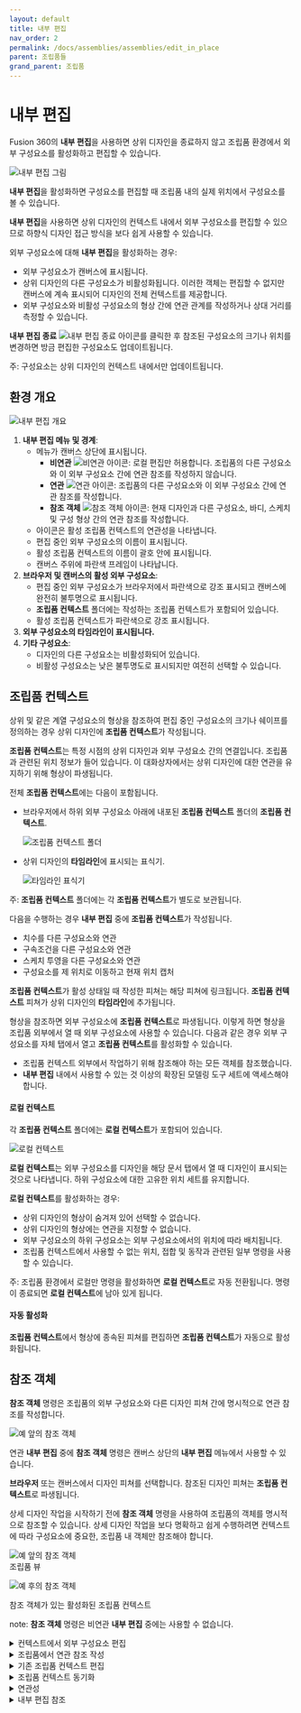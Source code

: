 ```yaml
---
layout: default
title: 내부 편집
nav_order: 2
permalink: /docs/assemblies/assemblies/edit_in_place
parent: 조립품들
grand_parent: 조립품
---
```

내부 편집
=====

Fusion 360의 **내부 편집**을 사용하면 상위 디자인을 종료하지 않고 조립품 환경에서 외부 구성요소를 활성화하고 편집할 수 있습니다.

![내부 편집 그림](https://help.autodesk.com/cloudhelp/KOR/Fusion-Assemble/images/hig-illustration/edit-in-place-mono.png)

**내부 편집**을 활성화하면 구성요소를 편집할 때 조립품 내의 실제 위치에서 구성요소를 볼 수 있습니다.

**내부 편집**을 사용하면 상위 디자인의 컨텍스트 내에서 외부 구성요소를 편집할 수 있으므로 하향식 디자인 접근 방식을 보다 쉽게 사용할 수 있습니다.

외부 구성요소에 대해 **내부 편집**을 활성화하는 경우:

*   외부 구성요소가 캔버스에 표시됩니다.
*   상위 디자인의 다른 구성요소가 비활성화됩니다. 이러한 객체는 편집할 수 없지만 캔버스에 계속 표시되어 디자인의 전체 컨텍스트를 제공합니다.
*   외부 구성요소와 비활성 구성요소의 형상 간에 연관 관계를 작성하거나 상대 거리를 측정할 수 있습니다.

**내부 편집 종료** ![내부 편집 종료 아이콘](https://help.autodesk.com/cloudhelp/KOR/Fusion-Assemble/images/icon/common/check.png)를 클릭한 후 참조된 구성요소의 크기나 위치를 변경하면 방금 편집한 구성요소도 업데이트됩니다.

주: 구성요소는 상위 디자인의 컨텍스트 내에서만 업데이트됩니다.

환경 개요
-----

![내부 편집 개요](https://help.autodesk.com/cloudhelp/KOR/Fusion-Assemble/images/overview/edit-in-place.png)

1.  **내부 편집 메뉴 및 경계**:
    *   메뉴가 캔버스 상단에 표시됩니다.
        *   **비연관** ![비연관 아이콘](https://help.autodesk.com/cloudhelp/KOR/Fusion-Assemble/images/icon/asm/edit-in-place-non-associative.png): 로컬 편집만 허용합니다. 조립품의 다른 구성요소와 이 외부 구성요소 간에 연관 참조를 작성하지 않습니다.
        *   **연관** ![연관 아이콘](https://help.autodesk.com/cloudhelp/KOR/Fusion-Assemble/images/icon/asm/edit-in-place-associative.png): 조립품의 다른 구성요소와 이 외부 구성요소 간에 연관 참조를 작성합니다.
        *   **참조 객체** ![참조 객체 아이콘](https://help.autodesk.com/cloudhelp/KOR/Fusion-Assemble/images/icon/asm/reference-objects.png): 현재 디자인과 다른 구성요소, 바디, 스케치 및 구성 형상 간의 연관 참조를 작성합니다.
    *   아이콘은 활성 조립품 컨텍스트의 연관성을 나타냅니다.
    *   편집 중인 외부 구성요소의 이름이 표시됩니다.
    *   활성 조립품 컨텍스트의 이름이 괄호 안에 표시됩니다.
    *   캔버스 주위에 파란색 프레임이 나타납니다.
2.  **브라우저 및 캔버스의 활성 외부 구성요소**:
    *   편집 중인 외부 구성요소가 브라우저에서 파란색으로 강조 표시되고 캔버스에 완전히 불투명으로 표시됩니다.
    *   **조립품 컨텍스트** 폴더에는 작성하는 조립품 컨텍스트가 포함되어 있습니다.
    *   활성 조립품 컨텍스트가 파란색으로 강조 표시됩니다.
3.  **외부 구성요소의 타임라인이 표시됩니다.**
4.  **기타 구성요소**:
    *   디자인의 다른 구성요소는 비활성화되어 있습니다.
    *   비활성 구성요소는 낮은 불투명도로 표시되지만 여전히 선택할 수 있습니다.

조립품 컨텍스트
--------

상위 및 같은 계열 구성요소의 형상을 참조하여 편집 중인 구성요소의 크기나 쉐이프를 정의하는 경우 상위 디자인에 **조립품 컨텍스트**가 작성됩니다.

**조립품 컨텍스트**는 특정 시점의 상위 디자인과 외부 구성요소 간의 연결입니다. 조립품과 관련된 위치 정보가 들어 있습니다. 이 대화상자에서는 상위 디자인에 대한 연관을 유지하기 위해 형상이 파생됩니다.

전체 **조립품 컨텍스트**에는 다음이 포함됩니다.

*   브라우저에서 하위 외부 구성요소 아래에 내포된 **조립품 컨텍스트** 폴더의 **조립품 컨텍스트**.
    
    ![조립품 컨텍스트 폴더](https://help.autodesk.com/cloudhelp/KOR/Fusion-Assemble/images/browser/assembly-contexts-folder.png)
    
*   상위 디자인의 **타임라인**에 표시되는 표식기.
    
    ![타임라인 표식기](https://help.autodesk.com/cloudhelp/KOR/Fusion-Assemble/images/timeline/eip-marker.png)
    

주: **조립품 컨텍스트** 폴더에는 각 **조립품 컨텍스트**가 별도로 보관됩니다.

다음을 수행하는 경우 **내부 편집** 중에 **조립품 컨텍스트**가 작성됩니다.

*   치수를 다른 구성요소와 연관
*   구속조건을 다른 구성요소와 연관
*   스케치 투영을 다른 구성요소와 연관
*   구성요소를 제 위치로 이동하고 현재 위치 캡처

**조립품 컨텍스트**가 활성 상태일 때 작성한 피쳐는 해당 피쳐에 링크됩니다. **조립품 컨텍스트** 피쳐가 상위 디자인의 **타임라인**에 추가됩니다.

형상을 참조하면 외부 구성요소에 **조립품 컨텍스트**로 파생됩니다. 이렇게 하면 형상을 조립품 외부에서 열 때 외부 구성요소에 사용할 수 있습니다. 다음과 같은 경우 외부 구성요소를 자체 탭에서 열고 **조립품 컨텍스트**를 활성화할 수 있습니다.

*   조립품 컨텍스트 외부에서 작업하기 위해 참조해야 하는 모든 객체를 참조했습니다.
*   **내부 편집** 내에서 사용할 수 있는 것 이상의 확장된 모델링 도구 세트에 액세스해야 합니다.

#### 로컬 컨텍스트

각 **조립품 컨텍스트** 폴더에는 **로컬 컨텍스트**가 포함되어 있습니다.

![로컬 컨텍스트](https://help.autodesk.com/cloudhelp/KOR/Fusion-Assemble/images/browser/local-context.png)

**로컬 컨텍스트**는 외부 구성요소를 디자인을 해당 문서 탭에서 열 때 디자인이 표시되는 것으로 나타냅니다. 하위 구성요소에 대한 고유한 위치 세트를 유지합니다.

**로컬 컨텍스트**를 활성화하는 경우:

*   상위 디자인의 형상이 숨겨져 있어 선택할 수 없습니다.
*   상위 디자인의 형상에는 연관을 지정할 수 없습니다.
*   외부 구성요소의 하위 구성요소는 외부 구성요소에서의 위치에 따라 배치됩니다.
*   조립품 컨텍스트에서 사용할 수 없는 위치, 접합 및 동작과 관련된 일부 명령을 사용할 수 있습니다.

주: 조립품 환경에서 로컬만 명령을 활성화하면 **로컬 컨텍스트**로 자동 전환됩니다. 명령이 종료되면 **로컬 컨텍스트**에 남아 있게 됩니다.

#### 자동 활성화

**조립품 컨텍스트**에서 형상에 종속된 피쳐를 편집하면 **조립품 컨텍스트**가 자동으로 활성화됩니다.

참조 객체
-----

**참조 객체** 명령은 조립품의 외부 구성요소와 다른 디자인 피쳐 간에 명시적으로 연관 참조를 작성합니다.

![예 앞의 참조 객체](https://help.autodesk.com/cloudhelp/KOR/Fusion-Assemble/images/example/ref-objects-select.png)

연관 **내부 편집** 중에 **참조 객체** 명령은 캔버스 상단의 **내부 편집** 메뉴에서 사용할 수 있습니다.

**브라우저** 또는 캔버스에서 디자인 피쳐를 선택합니다. 참조된 디자인 피쳐는 **조립품 컨텍스트**로 파생됩니다.

상세 디자인 작업을 시작하기 전에 **참조 객체** 명령을 사용하여 조립품의 객체를 명시적으로 참조할 수 있습니다. 상세 디자인 작업을 보다 명확하고 쉽게 수행하려면 컨텍스트에 따라 구성요소에 중요한, 조립품 내 객체만 참조해야 합니다.

![예 앞의 참조 객체](https://help.autodesk.com/cloudhelp/KOR/Fusion-Assemble/images/example/ref-objects-eip.png)  
조립품 뷰

![예 후의 참조 객체](https://help.autodesk.com/cloudhelp/KOR/Fusion-Assemble/images/example/ref-objects-context-activated.png)  


참조 객체가 있는 활성화된 조립품 컨텍스트

note: **참조 객체** 명령은 비연관 **내부 편집** 중에는 사용할 수 없습니다.

<details>
<summary>컨텍스트에서 외부 구성요소 편집</summary>
<div markdown="1">       

컨텍스트에서 외부 구성요소 편집
=================

Fusion 360의 상위 디자인 컨텍스트에서 외부 구성요소를 편집하는 방법을 알아봅니다.

1.  외부 구성요소를 디자인에 삽입하려면 **데이터 패널**에서 구성요소를 탐색하고 마우스 오른쪽 버튼을 클릭한 다음 **현재 디자인에 삽입**을 클릭합니다.
    
2.  **브라우저**에서 편집하려는 외부 구성요소 위에 마우스를 놓은 다음 **내부 편집** ![내부 편집 아이콘](https://help.autodesk.com/cloudhelp/KOR/Fusion-Assemble/images/icon/asm/edit-in-place.png)을 클릭합니다.
    
    ![마우스 오른쪽 버튼 클릭 메뉴 - 내부 편집 시작](https://help.autodesk.com/cloudhelp/KOR/Fusion-Assemble/images/browser/edit-in-place.png)
    
3.  선택 사항: **내부 편집** 메뉴에서 연관성을 조정합니다.
    
    *   **연관**
        
    *   **비연관**
        
        ![연관성 옵션](https://help.autodesk.com/cloudhelp/KOR/Fusion-Assemble/images/menu/edit-in-place.png)
        
4.  구성요소를 비연관 변경으로 변경합니다.
    
    *   스케치 및 기타 피쳐를 직접 편집할 수 있습니다.
    *   비활성 구성요소를 기준으로 거리를 측정합니다.
5.  **조립품 컨텍스트**를 작성하려면 상위 디자인의 비활성 구성요소에서 형상을 참조합니다.
    
    *   모서리, 면 및 점
        
    *   치수 및 구속조건
        
    *   위치
        
    *   투영법
        
    *   종료
        
        주: 비활성 구성요소의 형상을 참조하는 경우 **조립품 컨텍스트** 폴더가 외부 구성요소 노드 아래의 **브라우저**에 작성됩니다. 이 폴더에 **컨텍스트**가 작성되며, 나중에 돌아가서 편집할 수 있습니다.
        
        ![내부 편집 브라우저](https://help.autodesk.com/cloudhelp/KOR/Fusion-Assemble/images/browser/assembly-contexts-folder.png)
        
6.  **내부 편집** 메뉴에서 **내부 편집 종료** ![내부 편집 종료 아이콘](https://help.autodesk.com/cloudhelp/KOR/Fusion-Assemble/images/icon/common/check.png)를 클릭하여 상위 디자인으로 돌아갑니다.
    
    ![내부 편집 종료](https://help.autodesk.com/cloudhelp/KOR/Fusion-Assemble/images/menu/edit-in-place-end.png)
    
7.  변경 사항을 저장합니다.
    

팁: **조립품 컨텍스트**를 작성하여 체계적으로 관리할 수 있도록 명명합니다.

상위 디자인의 **타임라인** 내에 **조립품 컨텍스트**가 작성됩니다.

</div>
</details>
<details>
<summary>조립품에서 연관 참조 작성</summary>
<div markdown="1">       

조립품에서 연관 참조 작성
==============

**참조 객체** 명령을 사용하여 Fusion 360의 조립품에 있는 외부 구성요소와 다른 디자인 피쳐 간의 명시적 연관 참조를 작성하는 방법에 대해 알아봅니다.

연관 참조 작성
--------

1.  외부 구성요소가 포함된 조립품을 엽니다.
    
2.  **브라우저**에서 외부 구성요소 옆에 있는 **내부 편집** ![내부 편집 아이콘](https://help.autodesk.com/cloudhelp/KOR/Fusion-Assemble/images/icon/asm/edit-in-place.png)을 클릭합니다.
    
    ![참조 객체 내부 편집 예](https://help.autodesk.com/cloudhelp/KOR/Fusion-Assemble/images/example/ref-objects-eip.png)
    
3.  캔버스 상단에서 **내부 편집** 메뉴를 확장합니다.
    
4.  **참조 객체**를 선택합니다.
    
    **참조 객체** 대화상자가 표시됩니다.
    
5.  **브라우저** 또는 캔버스에서 조립품에 참조할 디자인 피쳐를 선택합니다.
    
    *   구성요소
        
    *   바디
        
    *   스케치
        
    *   구성 형상
        
        ![참조 객체 선택 예](https://help.autodesk.com/cloudhelp/KOR/Fusion-Assemble/images/example/ref-objects-select-small.png)
        
6.  선택 사항: 대화상자에서 객체, 폴더 또는 구성요소를 선택한 다음 `X` 버튼을 클릭하여 제외합니다.
    
7.  **확인**을 클릭합니다.
    
    **브라우저**에서 선택한 디자인 피쳐는 **조립품 컨텍스트**로 파생됩니다.
    
    ![참조 객체:예](https://help.autodesk.com/cloudhelp/KOR/Fusion-Assemble/images/example/ref-objects-new-context.png)
    
8.  **내부 편집** 메뉴에서 **내부 편집 종료** ![내부 편집 종료 아이콘](https://help.autodesk.com/cloudhelp/KOR/Fusion-Assemble/images/icon/common/check.png)를 클릭하여 상위 디자인으로 돌아갑니다.
    
9.  조립품을 저장합니다.
    
10.  외부 구성요소를 마우스 오른쪽 버튼으로 클릭합니다.
    
11.  **열기**를 선택하여 해당 문서 탭에서 디자인을 엽니다.
    
12.  **브라우저**에서 **조립품 컨텍스트** 폴더를 확장합니다.
    
13.  **조립품 컨텍스트** 옆에 있는 **컨텍스트 활성화** 라디오 버튼을 클릭하여 활성화합니다.
    
    ![참조 객체:예](https://help.autodesk.com/cloudhelp/KOR/Fusion-Assemble/images/example/ref-objects-activate-context.png)
    

**참조 객체** 명령을 사용하여 참조한 디자인 피쳐는 상황에 따라 표시됩니다. 불투명도가 감소됩니다. 외부 구성요소에서 작업할 때 디자인 피쳐를 참조할 수 있습니다.

![참조 객체:예](https://help.autodesk.com/cloudhelp/KOR/Fusion-Assemble/images/example/ref-objects-context-activated.png)

외부 구성요소의 형상과 참조된 디자인 피쳐 간에 연관 관계를 작성하면 **참조 객체** 대화상자에서 객체에 굵은 밑줄과 밑줄이 표시됩니다. 디자인 피쳐를 제외하면 객체가 회색 취소선으로 표시됩니다.

![예 앞의 참조 객체](https://help.autodesk.com/cloudhelp/KOR/Fusion-Assemble/images/example/ref-objects-referenced-excluded.png)

> note: 참조된 디자인 피쳐가 조립품에서 변경되면 조립품을 업데이트하고 오래된 조립품 컨텍스트를 동기화할 때 변경 사항이 외부 구성요소에 반영됩니다. 외부 구성요소의 형상과 조립품의 참조된 디자인 피쳐 사이에 작성한 연관 관계는 변경 사항을 반영하도록 업데이트됩니다.

비디오
---

[![Reference objects in Fusion 360](https://embed-ssl.wistia.com/deliveries/bc73ba4e7cba537cb16c1ef86202b2be.jpg?image_play_button_size=2x&amp;image_crop_resized=960x540&amp;image_play_button=1&amp;image_play_button_color=000000e0)](https://help.autodesk.com/view/NINVFUS/KOR/?guid=ASM-REFERENCE-OBJECTS&amp;wvideo=8irxqv31cy)

</div>
</details>
<details>
<summary>기존 조립품 컨텍스트 편집</summary>
<div markdown="1">       

기존 조립품 컨텍스트 편집
==============

Fusion 360에서 기존 조립품 컨텍스트를 활성화하고 편집하는 방법에 대해 알아봅니다.

조립품 환경이나 자체 탭의 **브라우저** 또는 **타임라인**에서 기존 **조립품 컨텍스트**를 활성화하고 편집할 수 있습니다.

브라우저에서 조립품 컨텍스트 활성화
-------------------

![컨텍스트 활성화 - 브라우저](https://help.autodesk.com/cloudhelp/KOR/Fusion-Assemble/images/menu/browser-activate-context.png)

1.  **브라우저**에서 외부 구성요소의 노드를 확장합니다.
    
2.  **조립품 컨텍스트** 폴더를 확장합니다.
    
3.  **조립품 컨텍스트** 위에 마우스를 놓은 다음 **컨텍스트 활성화** 라디오 버튼을 클릭합니다.
    
    주: **조립품 컨텍스트**를 마우스 오른쪽 버튼으로 클릭하고 **컨텍스트 활성화**를 선택할 수도 있습니다.
    
4.  필요에 따라 변경합니다.
    
5.  **내부 편집 종료** ![내부 편집 종료 아이콘](https://help.autodesk.com/cloudhelp/KOR/Fusion-Assemble/images/icon/common/check.png)를 클릭하여 상위 디자인으로 돌아갑니다.
    

주: 조립품 내에서만 **조립품 컨텍스트**를 편집할 수 있습니다.

**조립품 컨텍스트**를 편집할 때 외부 구성요소에서 직접 작업할 때 다운스트림용으로 사용할 수 있도록 추가 형상을 **조립품 컨텍스트**에 참조할 수 있습니다.

타임라인에서 조립품 컨텍스트 편집
------------------

![컨텍스트 편집 - 타임라인](https://help.autodesk.com/cloudhelp/KOR/Fusion-Assemble/images/menu/timeline-activate-context.png)

1.  **타임라인**에서 **조립품 컨텍스트** 피쳐를 찾습니다.
2.  **조립품 컨텍스트**를 마우스 오른쪽 버튼으로 클릭한 다음 **컨텍스트 편집**을 선택합니다.
3.  필요에 따라 변경합니다.
4.  **내부 편집 종료** ![내부 편집 종료 아이콘](https://help.autodesk.com/cloudhelp/KOR/Fusion-Assemble/images/icon/common/check.png)을 클릭하여 상위 디자인으로 돌아갑니다.

조립품 컨텍스트 외부에서 조립품 컨텍스트 편집
-------------------------

다음과 같은 경우 자체 탭에서 외부 구성요소를 열고 **조립품 컨텍스트**를 활성화합니다.

*   조립품 컨텍스트 외부에서 작업하기 위해 참조해야 하는 모든 객체를 참조했습니다.
*   **내부 편집** 내에서 사용할 수 있는 것 이상의 확장된 모델링 도구 세트에 액세스해야 합니다.

다음을 수행하기 전에 다음을 수행합니다.

*   **내부 편집**을 사용하여 자체 탭에서 외부 구성요소를 열고 **조립품 컨텍스트**를 활성화할 때 표시하려는 모든 객체를 연관적으로 참조했는지 확인합니다.
*   **참조 객체**를 사용하여 아직 연관적으로 참조하지 않은 객체를 보려면 선택합니다.

1.  외부 구성요소를 자체 탭에서 엽니다.
    
    *   **브라우저**에서 외부 구성요소를 마우스 오른쪽 버튼으로 클릭한 다음 **열기**를 선택합니다.
    *   **데이터 패널**에서 디자인으로 직접 이동한 다음 두 번 클릭하여 엽니다.
2.  **브라우저**에서 **조립품 컨텍스트** 폴더를 확장합니다.
    
3.  **조립품 컨텍스트** 위에 마우스를 놓은 다음 **컨텍스트 활성화** 라디오 버튼을 클릭합니다.
    
    조립품에서 연관적으로 참조하거나 **참조 객체** 명령에서 명시적으로 추가한 모든 객체는 **조립품 컨텍스트**에서 작업하는 동안 불투명도가 낮아져 캔버스에 표시됩니다.
    
4.  확장된 모델링 도구 세트를 사용하여 디자인을 편집할 수 있습니다.
    
5.  **조립품 컨텍스트** 편집을 완료한 후에는 다음을 수행합니다.
    
    *   **로컬 컨텍스트**로 다시 전환하여 계속 작업합니다.
    *   디자인을 저장합니다.

주: 위치, 접합 또는 동작과 관련된 명령을 사용하는 경우 Fusion 360에서 자동으로 **로컬 컨텍스트**로 전환됩니다.


</div>
</details>
<details>
<summary>조립품 컨텍스트 동기화</summary>
<div markdown="1">       

조립품 컨텍스트 동기화
============

사용자 또는 프로젝트 멤버가 **조립품 컨텍스트**에서 참조하는 **타임라인**의 피쳐 업스트림을 변경하면 Fusion 360의 조립품과 동기화되지 않습니다.

**동기화되지 않음** ![동기화되지 않음 아이콘](https://help.autodesk.com/cloudhelp/KOR/Fusion-Assemble/images/icon/browser/edit-in-place-out-of-sync.png)이 표시됩니다.

*   **타임라인**에서 동기화되지 않은 각 **조립품 컨텍스트** 피쳐에 있습니다.
    
*   **브라우저**에서 **조립품 컨텍스트** 폴더 및 동기화되지 않은 각 **조립품 컨텍스트** 옆에 있습니다.
    
    ![조립품 컨텍스트가 동기화되지 않음 타임라인](https://help.autodesk.com/cloudhelp/KOR/Fusion-Assemble/images/timeline/eip-marker-oos.png)
    

각 **조립품 컨텍스트**를 개별적으로 동기화하거나 모든 **조립품 컨텍스트**를 한 번에 동기화할 수 있습니다.

단일 조립품 컨텍스트 동기화
---------------

1.  **타임라인**에서 동기화되지 않은 **조립품 컨텍스트** ![동기화되지 않은 조립품 컨텍스트 아이콘](https://help.autodesk.com/cloudhelp/KOR/Fusion-Assemble/images/icon/asm/edit-in-place-sync-assembly-context.png)를 찾습니다.
2.  **조립품 컨텍스트** 피쳐를 마우스 오른쪽 버튼으로 클릭합니다.
3.  **조립품 컨텍스트 동기화**를 클릭합니다.

**조립품 컨텍스트**가 업데이트되어 참조된 객체의 변경 사항을 반영합니다.

모든 조립품 컨텍스트 동기화
---------------

1.  **타임라인**에서 동기화되지 않은 **조립품 컨텍스트** ![동기화되지 않은 조립품 컨텍스트 아이콘](https://help.autodesk.com/cloudhelp/KOR/Fusion-Assemble/images/icon/asm/edit-in-place-sync-assembly-context.png) 중 하나를 찾습니다.
    
2.  **조립품 컨텍스트** 피쳐를 마우스 오른쪽 버튼으로 클릭합니다.
    
3.  **모든 조립품 컨텍스트 동기화**를 클릭합니다.
    
    ![조립품 동기화 컨텍스트 타임라인 메뉴](https://help.autodesk.com/cloudhelp/KOR/Fusion-Assemble/images/timeline/eip-sync-assembly-contexts.png)
    

**조립품 컨텍스트**가 업데이트되어 참조된 객체의 변경 사항을 반영합니다.

팁
-

*   복잡한 조립품에서는 모든 변경 사항이 완전히 동기화되려면 **모든 조립품 컨텍스트 동기화** 명령을 여러 번 사용해야 할 수 있습니다.
*   **모든 조립품 컨텍스트 동기화** 명령은 둘 이상의 조립품 컨텍스트가 동기화되지 않은 경우에만 사용할 수 있습니다.
*   또한 **브라우저**에서 비동기화 조립품 컨텍스트 하나를 마우스 오른쪽 버튼으로 클릭하여 동기화할 수 있습니다.

</div>
</details>
<details>
<summary>연관성</summary>
<div markdown="1">       

내부 편집 연관성
=========

Fusion 360의 **내부 편집** 세션에 대한 연관성을 제어할 수 있습니다.

다음과 같은 두 가지 연관성 옵션이 있습니다.

*   **연관**
*   **비연관**

![연관성 옵션](https://help.autodesk.com/cloudhelp/KOR/Fusion-Assemble/images/menu/edit-in-place.png)

연관(기본값)
-------

연관성이 **연관**으로 설정된 경우 다음을 수행할 수 있습니다.

*   별도의 탭에서 피쳐를 편집하는 것처럼 구성요소에 피쳐를 추가하거나 기존 피쳐를 편집합니다.
*   디자인 내의 컨텍스트에서 다른 구성요소를 볼 수 있습니다.
*   디자인의 다른 구성요소까지 측정합니다.
*   디자인에 있는 다른 구성요소의 형상을 참조합니다.
*   디자인에서 **조립품 컨텍스트**를 작성합니다.

비연관
---

연관성이 **비연관**으로 설정된 경우 다음을 수행할 수 있습니다.

*   별도의 탭에서 피쳐를 편집하는 것처럼 구성요소에 피쳐를 추가하거나 기존 피쳐를 편집합니다.
*   디자인 내의 컨텍스트에서 다른 구성요소를 볼 수 있습니다.
*   디자인의 다른 구성요소까지 측정합니다.

다음과 같은 작업을 수행할 수 없습니다.

*   디자인에 있는 다른 구성요소의 형상을 참조합니다.
*   디자인에서 **조립품 컨텍스트**를 작성합니다.

</div>
<details>
<summary>연관성 조정</summary>
<div markdown="1">       

연관성 조정
======

Fusion 360의 **내부 편집** 세션에 대한 연관성을 조정하는 방법을 알아봅니다.

활성 내부 편집 세션에서 연관성 조정
--------------------

**내부 편집**을 활성화하면 연관 참조를 작성하기 전에 **연관**과 **비연관** 간에 전환할 수 있습니다.

1.  브라우저에서 편집하려는 외부 구성요소 옆에 있는 **내부 편집** ![내부 편집 아이콘](https://help.autodesk.com/cloudhelp/KOR/Fusion-Assemble/images/icon/asm/edit-in-place.png)을 클릭하거나 **조립품 컨텍스트** 폴더에서 기존 컨텍스트를 마우스 오른쪽 버튼으로 클릭하고 **컨텍스트 활성화**를 클릭합니다.
    
2.  캔버스 상단의 **내부 편집** 메뉴에서 연관성 드롭다운 메뉴를 클릭한 다음 옵션 중 하나를 클릭합니다.
    
    *   **연관**
        
    *   **비연관**
        
        ![연관성 옵션](https://help.autodesk.com/cloudhelp/KOR/Fusion-Assemble/images/menu/edit-in-place.png)
        

주: 활성 컨텍스트 내에서 연관 참조를 이미 작성한 경우 연관성을 **비연관**으로 전환할 수 없습니다.

기본 설정
-----

새 **내부 편집** 세션에서 연관성에 대한 기본 설정을 지정할 수 있습니다.

1.  오른쪽 상단 구석의 응용프로그램 막대에서 내 프로파일을 클릭합니다.
2.  **기본 설정**을 선택합니다.
3.  **일반 > 디자인** 섹션에서 **내부 편집 세션 동안 조립품 컨텍스트 작성 허용** 옆의 확인란을 선택하거나 선택취소합니다.
4.  **확인**을 클릭합니다.

이 설정을 사용하면 새 **내부 편집** 세션이 기본적으로 **연관**으로 지정됩니다.

이 설정을 비활성화하면 새 **내부 편집** 세션이 기본적으로 **비연관**으로 설정됩니다.

</div>
</details>

</details>

<details>
<summary>내부 편집 참조</summary>
<div markdown="1">       

내부 편집 참조
========

다음 명령은 **내부 편집**을 통해 Fusion 360에서 사용할 수 있습니다.

디자인 > 스케치 > 작성
--------------

스케치에 대한 모든 **작성** 명령은 다음을 제외한 모든 연관 및 비연관 **내부 편집**에서 사용할 수 있습니다.

*   ![3D 형상 포함 아이콘](https://help.autodesk.com/cloudhelp/KOR/Fusion-Assemble/images/icon/skt/include-3d-geometry.png) **3D 형상 포함**
*   ![곡면에 투영 아이콘](https://help.autodesk.com/cloudhelp/KOR/Fusion-Assemble/images/icon/skt/project-surface.png) **곡면에 투영**
*   ![교차 곡선 아이콘](https://help.autodesk.com/cloudhelp/KOR/Fusion-Assemble/images/icon/skt/intersection-curve.png) **교차 곡선**

디자인 > 스케치 > 수정
--------------

스케치에 대한 모든 **수정** 명령은 연관 및 비연관 **내부 편집**에서 모두 사용할 수 있습니다.

디자인 > 스케치 > 구속조건
----------------

스케치에 대한 모든 **구속조건** 명령은 연관 및 비연관 **내부 편집**에서 모두 사용할 수 있습니다.

디자인 > 솔리드 > 작성
--------------

솔리드 바디에 대해 다음 **작성** 명령은 **내부 편집**에서 사용할 수 있습니다.
![img](github-blog/../../../../asset/images/edit_in_place.png)

디자인 > 솔리드 > 수정
--------------

솔리드 바디에 대해 다음 **수정** 명령은 연관 및 비연관 **내부 편집**에서 모두 사용할 수 있습니다.

*   ![밀고 당기기 아이콘](https://help.autodesk.com/cloudhelp/KOR/Fusion-Assemble/images/icon/common/press-pull.png) **밀고 당기기**
*   ![모깎기 아이콘](https://help.autodesk.com/cloudhelp/KOR/Fusion-Assemble/images/icon/common/fillet.png) **모깎기**
*   ![모따기 아이콘](https://help.autodesk.com/cloudhelp/KOR/Fusion-Assemble/images/icon/common/chamfer.png) **모따기**
*   ![쉘 아이콘](https://help.autodesk.com/cloudhelp/KOR/Fusion-Assemble/images/icon/sld/shell.png) **쉘**
*   ![기울기 아이콘](https://help.autodesk.com/cloudhelp/KOR/Fusion-Assemble/images/icon/sld/draft.png) **기울기**
*   ![축척 아이콘](https://help.autodesk.com/cloudhelp/KOR/Fusion-Assemble/images/icon/common/scale.png) **축척**
*   ![결합 아이콘](https://help.autodesk.com/cloudhelp/KOR/Fusion-Assemble/images/icon/sld/combine.png) **결합**
*   ![간격띄우기 면 아이콘](https://help.autodesk.com/cloudhelp/KOR/Fusion-Assemble/images/icon/sld/offset-faces.png) **간격띄우기 면**
*   ![면 분할 아이콘](https://help.autodesk.com/cloudhelp/KOR/Fusion-Assemble/images/icon/common/split-face.png) **면 분할**
*   ![바디 분할 아이콘](https://help.autodesk.com/cloudhelp/KOR/Fusion-Assemble/images/icon/common/split-body.png) **바디 분할**
*   ![이동/복사 아이콘](https://help.autodesk.com/cloudhelp/KOR/Fusion-Assemble/images/icon/common/move.png) **이동/복사**
*   ![삭제 아이콘](https://help.autodesk.com/cloudhelp/KOR/Fusion-Assemble/images/icon/common/delete.png) **삭제**
*   ![모양 아이콘](https://help.autodesk.com/cloudhelp/KOR/Fusion-Assemble/images/icon/common/appearance.png) **모양**
*   ![물리적 재질 아이콘](https://help.autodesk.com/cloudhelp/KOR/Fusion-Assemble/images/icon/common/physical-materials.png) **물리적 재질**
*   ![재질 관리 아이콘](https://help.autodesk.com/cloudhelp/KOR/Fusion-Assemble/images/icon/common/manage-materials.png) **재질 관리**
*   ![매개변수 관리 아이콘](https://help.autodesk.com/cloudhelp/KOR/Fusion-Assemble/images/icon/common/parameters.png) **매개변수 관리**
*   ![모두 계산 아이콘](https://help.autodesk.com/cloudhelp/KOR/Fusion-Assemble/images/icon/common/compute-all.png) **모두 계산**

디자인 > 곡면 > 작성
-------------

곡면 바디에 대한 다음 **작성** 명령은 연관 및 비연관 **내부 편집**에서 모두 사용할 수 있습니다.

*   ![돌출 아이콘](https://help.autodesk.com/cloudhelp/KOR/Fusion-Assemble/images/icon/sfc/extrude.png) **돌출**
*   ![회전 아이콘](https://help.autodesk.com/cloudhelp/KOR/Fusion-Assemble/images/icon/sfc/revolve.png) **회전**
*   ![스윕 아이콘](https://help.autodesk.com/cloudhelp/KOR/Fusion-Assemble/images/icon/sfc/sweep.png) **스윕**

디자인 > 판금 > 작성
-------------

판금 구성요소에 대한 다음 **작성** 명령은 연관 및 비연관 **내부 편집**에서 모두 사용할 수 있습니다.

*   ![플랜지 아이콘](https://help.autodesk.com/cloudhelp/KOR/Fusion-Assemble/images/icon/sm/flange.png) **플랜지**
*   ![절곡부 아이콘](https://help.autodesk.com/cloudhelp/KOR/Fusion-Assemble/images/icon/sm/bend.png) **절곡부**
*   ![변환 아이콘](https://help.autodesk.com/cloudhelp/KOR/Fusion-Assemble/images/icon/sm/convert.png) **판금으로 변환**

디자인 > 판금 > 수정
-------------

판금 구성요소에 대한 다음 **수정** 명령은 연관 및 비연관 **내부 편집**에서 모두 사용할 수 있습니다.

*   ![전개 아이콘](https://help.autodesk.com/cloudhelp/KOR/Fusion-Assemble/images/icon/sm/unfold.png) **전개**
*   ![재접힘 아이콘](https://help.autodesk.com/cloudhelp/KOR/Fusion-Assemble/images/icon/sm/refold.png) \*_재접힘 \*_
*   ![판금 규칙 아이콘](https://help.autodesk.com/cloudhelp/KOR/Fusion-Assemble/images/icon/sm/rules.png) **판금 규칙**

디자인 > 조립
--------

다음 **조립** 명령은 연관 및 비연관 **내부 편집**에서 모두 사용할 수 있습니다.

*   ![접합 아이콘](https://help.autodesk.com/cloudhelp/KOR/Fusion-Assemble/images/icon/asm/joint.png) **접합**
*   ![현재 위치에서 접합 아이콘](https://help.autodesk.com/cloudhelp/KOR/Fusion-Assemble/images/icon/asm/as-built-joint.png) **현재 위치에서 접합**
*   ![ 강체 그룹 아이콘](https://help.autodesk.com/cloudhelp/KOR/Fusion-Assemble/images/icon/asm/rigid-group.png) **강체 그룹**
*   ![접합 구동 아이콘](https://help.autodesk.com/cloudhelp/KOR/Fusion-Assemble/images/icon/asm/drive-joints.png) **접합 구동**

note: 접합과 관련된 모든 명령은 **로컬 컨텍스트**에서만 사용할 수 있습니다. **내부 편집** 중에 이러한 명령을 활성화하면 Fusion 360에서 자동으로 **로컬 컨텍스트**를 활성화합니다.

디자인 > 구성
--------

평면, 축 및 점에 대한 모든 **구성** 명령은 연관 및 비연관 **내부 편집**에서 모두 사용할 수 있습니다.

디자인 > 검사
--------

다음 **검사** 명령은 연관 및 비연관 **내부 편집**에서 모두 사용할 수 있습니다.

*   ![측정 아이콘](https://help.autodesk.com/cloudhelp/KOR/Fusion-Assemble/images/icon/common/measure.png) **측정**
*   ![구성요소 색상 아이콘](https://help.autodesk.com/cloudhelp/KOR/Fusion-Assemble/images/icon/common/display-component-colors.png) **화면표시 구성요소 색상**

디자인 > 삽입
--------

다음 **삽입** 명령은 연관 및 비연관 **내부 편집**에서 모두 사용할 수 있습니다.

*   ![svg 삽입 아이콘](https://help.autodesk.com/cloudhelp/KOR/Fusion-Assemble/images/icon/common/insert-svg.png) **SVG 삽입**
*   ![dxf 삽입 아이콘](https://help.autodesk.com/cloudhelp/KOR/Fusion-Assemble/images/icon/common/insert-dxf.png) **DXF 삽입**
*   **McMaster Carr 구성요소 삽입**

조립품 컨텍스트 명령 가용성
---------------

외부 구성요소를 자체 탭에서 열고 **조립품 컨텍스트**를 활성화하면 **디자인** 작업공간의 모든 모델링 도구를 사용할 수 있습니다.

다음 명령을 사용하는 경우 Fusion 360에서 자동으로 **로컬 컨텍스트**로 전환되며, 여기서 이러한 명령을 사용할 수 있습니다.

*   **접합**
*   **현재 위치에서 접합**
*   **강체 그룹**
*   **접선 관계**
*   **접합 구동**
*   **구성요소 끌기**
*   **위치 캡처**
*   **위치 되돌리기**
*   **지면**
*   **고정해제**
*   **접합 애니메이트**
*   **모형 애니메이트**
*   **접합 제한 편집**

</div>
</details>